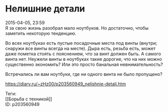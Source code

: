 Нелишние детали
================

   
 2015-04-05, 23:59   
  Я за свою жизнь разобрал мало ноутбуков. Но достаточно, чтобы заметить некоторую тенденцию.   
   
 Во всех ноутбуках есть пустые посадочные места под винты (внутри; снаружи все винты всегда на месте). Дыра есть, резьба есть, может даже пометка стоять с пояснением, что за винт должен быть. А самого винта нет. Неужели винты в ноутбуках такие дорогие, что на них можно существенно экономить? Или это просто банальная невнимательность?   
   
 Встречались ли вам ноутбуки, где ни одного винта не было пропущено?   
    
 <https://diary.ru/~zHz00/p203560949_nelishnie-detali.htm>   
   
 Теги:   
 [[Борьба с техникой]]   
 ID: p203560949